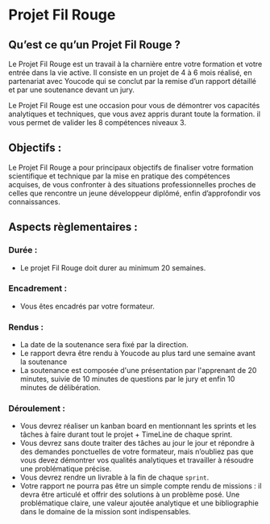 # Projet Fil Rouge

## Qu’est ce qu’un Projet Fil Rouge ?
Le Projet Fil Rouge est un travail à la charnière entre votre formation
et votre entrée dans la vie active. Il consiste en un projet de 4 à 6 mois
réalisé, en partenariat avec Youcode qui se conclut par la remise d’un rapport détaillé et par une soutenance devant un jury.

Le Projet Fil Rouge est une occasion pour vous de démontrer vos capacités analytiques et techniques, que vous avez appris durant toute la formation. il vous permet de valider les 8 compétences niveaux 3.

## Objectifs :
Le Projet Fil Rouge a pour principaux objectifs de finaliser votre formation scientifique et technique par la mise en pratique des compétences acquises, de vous confronter à des situations professionnelles proches de celles que rencontre un jeune développeur diplômé, enfin d’approfondir vos connaissances.

## Aspects règlementaires : 

### Durée :
* Le projet Fil Rouge doit durer au minimum 20 semaines.

### Encadrement :
* Vous êtes encadrés par votre formateur.

### Rendus :
* La date de la soutenance sera fixé par la direction.
* Le rapport devra être rendu à Youcode au plus tard une semaine avant la soutenance
* La soutenance est composée d'une présentation par l'apprenant de 20 minutes, suivie de 10 minutes de questions par le jury et enfin 10 minutes de délibération.

### Déroulement :
* Vous devrez réaliser un kanban board en mentionnant les sprints et les tâches à faire durant tout le projet + TimeLine de chaque sprint.
* Vous devrez sans doute traiter des tâches au jour le jour et répondre à des demandes ponctuelles de votre formateur, mais n’oubliez pas que vous devez démontrer vos qualités analytiques et travailler à résoudre une problématique précise.
* Vous devrez rendre un livrable à la fin de chaque ``sprint``.
* Votre rapport ne pourra pas être un simple compte rendu de missions : il devra être articulé et offrir des solutions à un problème posé. Une problématique claire, une valeur ajoutée analytique et une bibliographie dans le domaine de la mission sont indispensables.
